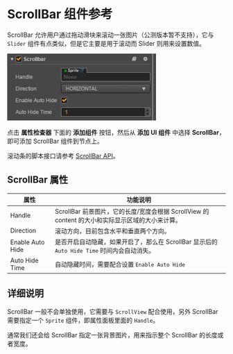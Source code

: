 # ScrollBar 组件参考

ScrollBar 允许用户通过拖动滑块来滚动一张图片（公测版本暂不支持），它与 `Slider` 组件有点类似，但是它主要是用于滚动而 Slider 则用来设置数值。

![scrollbar.png](./scrollbar/scrollbar.png)

点击 **属性检查器** 下面的 **添加组件** 按钮，然后从 **添加 UI 组件** 中选择 **ScrollBar**，即可添加 ScrollBar 组件到节点上。

滚动条的脚本接口请参考 [ScrollBar API](../../../api/zh/classes/Scrollbar.html)。

## ScrollBar 属性

| 属性 |   功能说明
| -------------- | ----------- |
| Handle| ScrollBar 前景图片，它的长度/宽度会根据 ScrollView 的 content 的大小和实际显示区域的大小来计算。
| Direction | 滚动方向，目前包含水平和垂直两个方向。
| Enable Auto Hide | 是否开启自动隐藏，如果开启了，那么在 ScrollBar 显示后的 `Auto Hide Time` 时间内会自动消失。
| Auto Hide Time | 自动隐藏时间，需要配合设置 `Enable Auto Hide`

## 详细说明

ScrollBar 一般不会单独使用，它需要与 `ScrollView` 配合使用，另外 ScrollBar 需要指定一个 `Sprite` 组件，即属性面板里面的 `Handle`。

通常我们还会给 ScrollBar 指定一张背景图片，用来指示整个 ScrollBar 的长度或者宽度。
